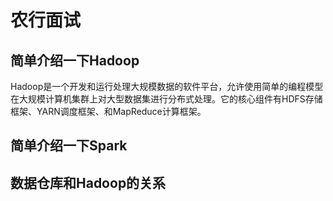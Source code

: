 # 农行面试

## 简单介绍一下Hadoop

​		Hadoop是一个开发和运行处理大规模数据的软件平台，允许使用简单的编程模型在大规模计算机集群上对大型数据集进行分布式处理。它的核心组件有HDFS存储框架、YARN调度框架、和MapReduce计算框架。

## 简单介绍一下Spark

## 数据仓库和Hadoop的关系



​      
